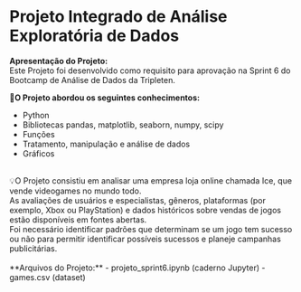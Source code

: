 # Projeto Integrado de Análise Exploratória de Dados

**Apresentação do Projeto:**<br>
Este Projeto foi desenvolvido como requisito para aprovação na Sprint 6 do Bootcamp de Análise de Dados da Tripleten.

🧩**O Projeto abordou os seguintes conhecimentos:**
- Python
- Bibliotecas pandas, matplotlib, seaborn, numpy, scipy
- Funções
- Tratamento, manipulação e análise de dados
- Gráficos
<br>
💡O Projeto consistiu em analisar uma empresa loja online chamada Ice, que vende videogames no mundo todo. <br>
As avaliações de usuários e especialistas, gêneros, plataformas (por exemplo, Xbox ou PlayStation) e dados históricos sobre vendas de jogos estão disponíveis em fontes abertas.<br>
Foi necessário identificar padrões que determinam se um jogo tem sucesso ou não para permitir identificar possíveis sucessos e planeje campanhas publicitárias.<br>

<br>
**Arquivos do Projeto:**
- projeto_sprint6.ipynb (caderno Jupyter)
- games.csv (dataset)

